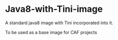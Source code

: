 # Java8-with-Tini-image

A standard java8 image with Tini incorporated into it.

To be used as a base image for CAF projects